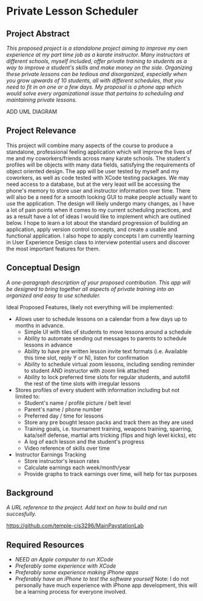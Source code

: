 # Private Lesson Scheduler

## Project Abstract
_This proposed project is a standalone project aiming to improve my own experience at my part time job as a karate instructor. Many instructors at different schools, myself included, offer private training to students as a way to improve a student's skills and make money on the side. Organizing these private lessons can be tedious and disorganized, especially when you grow upwards of 10 students, all with different schedules, that you need to fit in on one or a few days._
_My proposal is a phone app which would solve every organizational issue that pertains to scheduling and maintaining private lessons._

ADD UML DIAGRAM


## Project Relevance
This project will combine many aspects of the course to produce a standalone, professional feeling application which will improve the lives of me and my coworkers/friends across many karate schools. The student's profiles will be objects with many data fields, satisfying the requirements of object oriented design. The app will be user tested by myself and my coworkers, as well as code tested with XCode testing packages. We may need access to a database, but at the very least will be accessing the phone's memory to store user and instructor information over time. There will also be a need for a smooth looking GUI to make people actually want to use the application. 
The design will likely undergo many changes, as I have a lot of pain points when it comes to my current scheduling practices, and as a result have a lot of ideas I would like to implement which are outlined below. 
I hope to learn a lot about the standard progression of building an application, apply version control concepts, and create a usable and functional application. I also hope to apply concepts I am currently learning in User Experience Design class to interview potential users and discover the most important features for them. 

## Conceptual Design
_A one-paragraph description of your proposed contribution._
_This app will be designed to bring together all aspects of private training into an organized and easy to use scheduler._ 

Ideal Proposed Features, likely not everything will be implemented: 
- Allows user to schedule lessons on a calendar from a few days up to months in advance.
  - Simple UI with tiles of students to move lessons around a schedule
  - Ability to automate sending out messages to parents to schedule lessons in advance
  - Ability to have pre written lesson invite text formats (i.e. Available this time slot, reply Y or N), listen for confirmation
  - Ability to schedule virtual zoom lessons, including sending reminder to student AND instructor with zoom link attached
  - Ability to lock preferred time slots for regular students, and autofill the rest of the time slots with irregular lessons
- Stores profiles of every student with information including but not limited to:
  - Student's name / profile picture / belt level
  - Parent's name / phone number
  - Preferred day / time for lessons
  - Store any pre bought lesson packs and track them as they are used
  - Training goals, i.e. tournament training, weapons training, sparring, kata/self defense, martial arts tricking (flips and high level kicks), etc
  - A log of each lesson and the student's progress
  - Video reference of skills over time
- Instructor Earnings Tracking
  - Store instructor's lesson rates
  - Calculate earnings each week/month/year
  - Provide graphs to track earnings over time, will help for tax purposes

## Background
_A URL reference to the project. Add text on how to build and run succesfully._ 

<https://github.com/temple-cis3296/MainPaystationLab>

## Required Resources
- _NEED an Apple computer to run XCode_
- _Preferably some experience with XCode_
- _Preferably some experience making iPhone apps_
- _Preferably have an iPhone to test the software yourself_
Note: I do not personally have much experience with iPhone app development, this will be a learning process for everyone involved.
